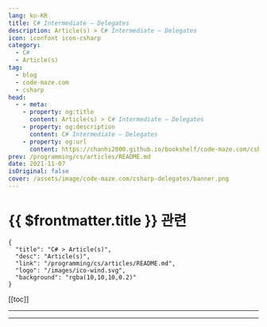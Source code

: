 ```yaml
---
lang: ko-KR
title: C# Intermediate – Delegates
description: Article(s) > C# Intermediate – Delegates
icon: iconfont icon-csharp
category: 
  - C#
  - Article(s)
tag: 
  - blog
  - code-maze.com
  - csharp
head:  
  - - meta:
    - property: og:title
      content: Article(s) > C# Intermediate – Delegates
    - property: og:description
      content: C# Intermediate – Delegates
    - property: og:url
      content: https://chanhi2000.github.io/bookshelf/code-maze.com/csharp-delegates.html
prev: /programming/cs/articles/README.md
date: 2021-11-07
isOriginal: false
cover: /assets/image/code-maze.com/csharp-delegates/banner.png
---
```


# {{ $frontmatter.title }} 관련

```component VPCard
{
  "title": "C# > Article(s)",
  "desc": "Article(s)",
  "link": "/programming/cs/articles/README.md",
  "logo": "/images/ico-wind.svg",
  "background": "rgba(10,10,10,0.2)"
}
```

[[toc]]

---

<SiteInfo
  name="C# Intermediate – Delegates"
  desc="In this article, you will learn about Delegates in C#. Differences between Action and Func delegates and how to write better code with delegates."
  url="https://code-maze.com/csharp-delegates/"
  logo="/assets/image/code-maze.com/favicon.png"
  preview="/assets/image/csharp-delegates/banner.png"/>

<!-- TODO: 작성 -->

---

<TagLinks />